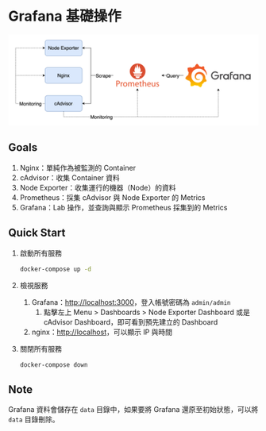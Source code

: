 # Grafana 基礎操作

![Lab Architecture](lab-arch.png)

## Goals

1. Nginx：單純作為被監測的 Container
2. cAdvisor：收集 Container 資料
3. Node Exporter：收集運行的機器（Node）的資料
4. Prometheus：採集 cAdvisor 與 Node Exporter 的 Metrics
5. Grafana：Lab 操作，並查詢與顯示 Prometheus 採集到的 Metrics

## Quick Start

1. 啟動所有服務

   ```bash
   docker-compose up -d
   ```

2. 檢視服務

   1. Grafana：[http://localhost:3000](http://localhost:3000)，登入帳號密碼為 `admin/admin`
      1. 點擊左上 Menu > Dashboards > Node Exporter Dashboard 或是 cAdvisor Dashboard，即可看到預先建立的 Dashboard
   2. nginx：[http://localhost](http://localhost)，可以顯示 IP 與時間

3. 關閉所有服務

   ```bash
   docker-compose down
   ```

## Note

Grafana 資料會儲存在 `data` 目錄中，如果要將 Grafana 還原至初始狀態，可以將 `data` 目錄刪除。
